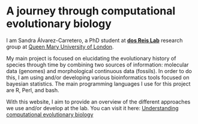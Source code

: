 # A journey through computational evolutionary biology

I am Sandra Álvarez-Carretero, a PhD student at [**dos Reis Lab**](dosreislab.github.io) research group at [Queen Mary University of London](http://www.sbcs.qmul.ac.uk/). 

My main project is focused on elucidating the evolutionary history of species through time by combining two sources of information: molecular data (genomes) and morphological continuous data (fossils). In order to do this, I am using and/or developing various bioinformatics tools focused on bayesian statistics. The main programming languages I use for this project are R, Perl, and bash. 

With this website, I aim to provide an overview of the different approaches we use and/or develop at the lab. You can visit it here: [Understanding computational evolutionary biology](https://sabifo4.github.io/)
